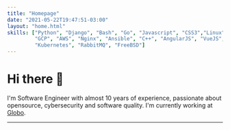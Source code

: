 ```yaml
---
title: "Homepage"
date: "2021-05-22T19:47:51-03:00"
layout: "home.html"
skills: ["Python", "Django", "Bash", "Go", "Javascript", "CSS3","Linux", "Git", "MySQL", "Redis", "Mongodb", "Cassandra",
         "GCP", "AWS", "Nginx", "Ansible", "C++", "AngularJS", "VueJS", "Electron", "Ionic", "Docker", "Docker Compose",
         "Kubernetes", "RabbitMQ", "FreeBSD"]
---
```


# Hi there 👋
I'm Software Engineer with almost 10 years of experience, passionate about opensource, cybersecurity and software quality. I'm currently working at [Globo](https://www.vempraglobo.com.br/).

----